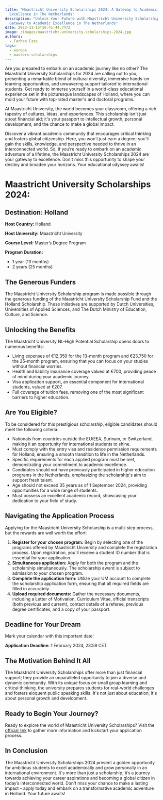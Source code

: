 ```yaml
---
title: "Maastricht University Scholarships 2024: A Gateway to Academic
  Excellence in The Netherlands"
description: "Unlock Your Future with Maastricht University Scholarships 2024: A
  Gateway to Academic Excellence in The Netherlands"
date: 2023-11-15T10:45:44.747Z
image: /images/maastricht-university-scholarships-2024.jpg
authors:
  - Farhan Ezaz
tags:
  - europe
  - masters-scholarships
---
```

Are you prepared to embark on an academic journey like no other? The Maastricht University Scholarships for 2024 are calling out to you, presenting a remarkable blend of cultural diversity, immersive hands-on learning opportunities, and unwavering support tailored to international students. Get ready to immerse yourself in a world-class educational experience set in the picturesque landscapes of Holland, where you can mold your future with top-rated master's and doctoral programs.

At Maastricht University, the world becomes your classroom, offering a rich tapestry of cultures, ideas, and experiences. This scholarship isn't just about financial aid; it's your passport to intellectual growth, personal development, and the chance to make a global impact. 

Discover a vibrant academic community that encourages critical thinking and fosters global citizenship. Here, you won't just earn a degree; you'll gain the skills, knowledge, and perspective needed to thrive in an interconnected world. So, if you're ready to embark on an academic adventure of a lifetime, the Maastricht University Scholarships 2024 are your gateway to excellence. Don't miss this opportunity to shape your destiny and broaden your horizons. Your educational odyssey awaits! 

# Maastricht University Scholarships 2024:

## Destination: Holland

**Host Country:** Holland

**Host University:** Maastricht University

**Course Level:** Master’s Degree Program

**Program Duration:**

* 1 year (13 months)
* 2 years (25 months)

## The Generous Funders

The Maastricht University Scholarship program is made possible through the generous funding of the Maastricht University Scholarship Fund and the Holland Scholarship. These initiatives are supported by Dutch Universities, Universities of Applied Sciences, and The Dutch Ministry of Education, Culture, and Science.

## Unlocking the Benefits

The Maastricht University NL-High Potential Scholarship opens doors to numerous benefits:

* Living expenses of €12,350 for the 13-month program and €23,750 for the 25-month program, ensuring that you can focus on your studies without financial worries.
* Health and liability insurance coverage valued at €700, providing peace of mind during your academic journey.
* Visa application support, an essential component for international students, valued at €207.
* Full coverage of tuition fees, removing one of the most significant barriers to higher education.

## Are You Eligible?

To be considered for this prestigious scholarship, eligible candidates should meet the following criteria:

* Nationals from countries outside the EU/EEA, Surinam, or Switzerland, making it an opportunity for international students to shine.
* Must comply with the entry visa and residence permission requirements for Holland, ensuring a smooth transition to life in the Netherlands.
* Specific requirements for each applied program must be met, demonstrating your commitment to academic excellence.
* Candidates should not have previously participated in higher education programs in the Netherlands, emphasizing the scholarship's aim to support fresh talent.
* Age should not exceed 35 years as of 1 September 2024, providing opportunities for a wide range of students.
* Must possess an excellent academic record, showcasing your dedication to your field of study.

## Navigating the Application Process

Applying for the Maastricht University Scholarship is a multi-step process, but the rewards are well worth the effort:

1. **Register for your chosen program:** Begin by selecting one of the programs offered by Maastricht University and complete the registration process. Upon registration, you'll receive a student ID number that is essential for your application.
2. **Simultaneous application:** Apply for both the program and the scholarship simultaneously. The scholarship award is subject to admission to your chosen program.
3. **Complete the application form:** Utilize your UM account to complete the scholarship application form, ensuring that all required fields are filled in accurately.
4. **Upload required documents:** Gather the necessary documents, including a Letter of Motivation, Curriculum Vitae, official transcripts (both previous and current), contact details of a referee, previous degree certificates, and a copy of your passport.

## Deadline for Your Dream

Mark your calendar with this important date:

**Application Deadline:** 1 February 2024, 23:59 CET

## The Motivation Behind It All

The Maastricht University Scholarships offer more than just financial support; they provide an unparalleled opportunity to join a diverse and dynamic community. With its unique focus on small group learning and critical thinking, the university prepares students for real-world challenges and fosters eloquent public speaking skills. It's not just about education; it's about personal growth and development.

## Ready to Begin Your Journey?

Ready to explore the world of Maastricht University Scholarships? Visit the [official link](https://www.maastrichtuniversity.nl/support/your-studies-begin/international-students-coming-maastricht/scholarships/maastricht) to gather more information and kickstart your application process.

## In Conclusion

The Maastricht University Scholarships 2024 present a golden opportunity for ambitious students to excel academically and grow personally in an international environment. It's more than just a scholarship; it’s a journey towards achieving your career aspirations and becoming a global citizen in today’s interconnected world. Don't miss your chance to make a lasting impact – apply today and embark on a transformative academic adventure in Holland. Your future awaits!